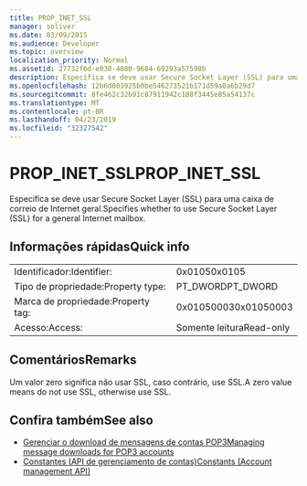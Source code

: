 ```yaml
---
title: PROP_INET_SSL
manager: soliver
ms.date: 03/09/2015
ms.audience: Developer
ms.topic: overview
localization_priority: Normal
ms.assetid: 27732f6d-e030-4080-9684-69293a57598b
description: Especifica se deve usar Secure Socket Layer (SSL) para uma caixa de correio de Internet geral.
ms.openlocfilehash: 12b6d803925b0be546273521b171d59a0a6b29d7
ms.sourcegitcommit: 8fe462c32b91c87911942c188f3445e85a54137c
ms.translationtype: MT
ms.contentlocale: pt-BR
ms.lasthandoff: 04/23/2019
ms.locfileid: "32327542"
---
```

# <a name="propinetssl"></a><span data-ttu-id="56cdf-103">PROP_INET_SSL</span><span class="sxs-lookup"><span data-stu-id="56cdf-103">PROP_INET_SSL</span></span>

<span data-ttu-id="56cdf-104">Especifica se deve usar Secure Socket Layer (SSL) para uma caixa de correio de Internet geral.</span><span class="sxs-lookup"><span data-stu-id="56cdf-104">Specifies whether to use Secure Socket Layer (SSL) for a general Internet mailbox.</span></span>
  
## <a name="quick-info"></a><span data-ttu-id="56cdf-105">Informações rápidas</span><span class="sxs-lookup"><span data-stu-id="56cdf-105">Quick info</span></span>

|||
|:-----|:-----|
|<span data-ttu-id="56cdf-106">Identificador:</span><span class="sxs-lookup"><span data-stu-id="56cdf-106">Identifier:</span></span>  <br/> |<span data-ttu-id="56cdf-107">0x0105</span><span class="sxs-lookup"><span data-stu-id="56cdf-107">0x0105</span></span>  <br/> |
|<span data-ttu-id="56cdf-108">Tipo de propriedade:</span><span class="sxs-lookup"><span data-stu-id="56cdf-108">Property type:</span></span>  <br/> |<span data-ttu-id="56cdf-109">PT_DWORD</span><span class="sxs-lookup"><span data-stu-id="56cdf-109">PT_DWORD</span></span>  <br/> |
|<span data-ttu-id="56cdf-110">Marca de propriedade:</span><span class="sxs-lookup"><span data-stu-id="56cdf-110">Property tag:</span></span>  <br/> |<span data-ttu-id="56cdf-111">0x01050003</span><span class="sxs-lookup"><span data-stu-id="56cdf-111">0x01050003</span></span>  <br/> |
|<span data-ttu-id="56cdf-112">Acesso:</span><span class="sxs-lookup"><span data-stu-id="56cdf-112">Access:</span></span>  <br/> |<span data-ttu-id="56cdf-113">Somente leitura</span><span class="sxs-lookup"><span data-stu-id="56cdf-113">Read-only</span></span>  <br/> |
   
## <a name="remarks"></a><span data-ttu-id="56cdf-114">Comentários</span><span class="sxs-lookup"><span data-stu-id="56cdf-114">Remarks</span></span>

<span data-ttu-id="56cdf-115">Um valor zero significa não usar SSL, caso contrário, use SSL.</span><span class="sxs-lookup"><span data-stu-id="56cdf-115">A zero value means do not use SSL, otherwise use SSL.</span></span>
  
## <a name="see-also"></a><span data-ttu-id="56cdf-116">Confira também</span><span class="sxs-lookup"><span data-stu-id="56cdf-116">See also</span></span>

- [<span data-ttu-id="56cdf-117">Gerenciar o download de mensagens de contas POP3</span><span class="sxs-lookup"><span data-stu-id="56cdf-117">Managing message downloads for POP3 accounts</span></span>](managing-message-downloads-for-pop3-accounts.md)  
- [<span data-ttu-id="56cdf-118">Constantes (API de gerenciamento de contas)</span><span class="sxs-lookup"><span data-stu-id="56cdf-118">Constants (Account management API)</span></span>](constants-account-management-api.md)


